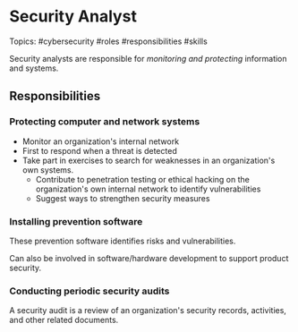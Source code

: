 # Security Analyst

Topics: #cybersecurity #roles #responsibilities #skills

Security analysts are responsible for *monitoring and protecting* information and systems.
## Responsibilities

### Protecting computer and network systems

- Monitor an organization's internal network
- First to respond when a threat is detected
- Take part in exercises to search for weaknesses in an organization's own systems.
	- Contribute to penetration testing or ethical hacking on the organization's own internal network to identify vulnerabilities
	-  Suggest ways to strengthen security measures

### Installing prevention software

These prevention software identifies risks and vulnerabilities.

Can also be involved in software/hardware development to support product security.

### Conducting periodic security audits

A security audit is a review of an organization's security records, activities, and other related documents.


